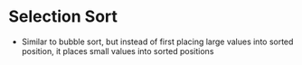# Selection Sort

- Similar to bubble sort, but instead of first placing large values into sorted position, it places small values into sorted positions
